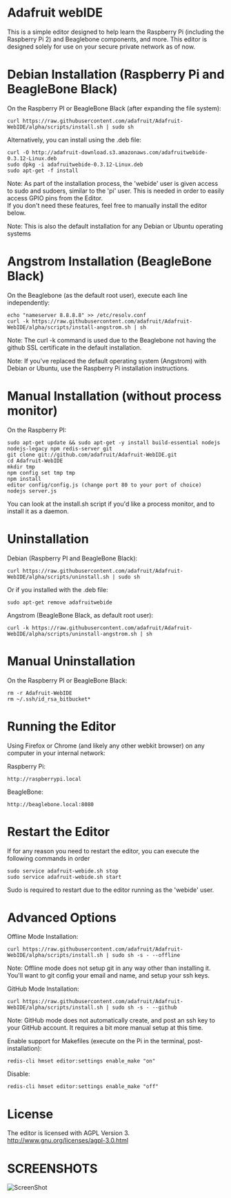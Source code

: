 Adafruit webIDE
================
This is a simple editor designed to help learn the Raspberry Pi (including the Raspberry Pi 2) and Beaglebone components, and more. This editor is designed solely for use on your secure private network as of now.

Debian Installation (Raspberry Pi and BeagleBone Black)
============

On the Raspberry PI or BeagleBone Black (after expanding the file system):

    curl https://raw.githubusercontent.com/adafruit/Adafruit-WebIDE/alpha/scripts/install.sh | sudo sh

Alternatively, you can install using the .deb file:

    curl -O http://adafruit-download.s3.amazonaws.com/adafruitwebide-0.3.12-Linux.deb
    sudo dpkg -i adafruitwebide-0.3.12-Linux.deb
    sudo apt-get -f install

Note: As part of the installation process, the 'webide' user is given access to sudo and sudoers,
similar to the 'pi' user.  This is needed in order to easily access GPIO pins from the Editor.  
If you don't need these features, feel free to manually install the editor below.

Note: This is also the default installation for any Debian or Ubuntu operating systems

Angstrom Installation (BeagleBone Black)
============

On the Beaglebone (as the default root user), execute each line independently:

    echo "nameserver 8.8.8.8" >> /etc/resolv.conf
    curl -k https://raw.githubusercontent.com/adafruit/Adafruit-WebIDE/alpha/scripts/install-angstrom.sh | sh

Note: The curl -k command is used due to the Beaglebone not having the github SSL certificate in the default installation.

Note: If you've replaced the default operating system (Angstrom) with Debian or Ubuntu, use the Raspberry Pi installation instructions.

Manual Installation (without process monitor)
============

On the Raspberry PI:

    sudo apt-get update && sudo apt-get -y install build-essential nodejs nodejs-legacy npm redis-server git
    git clone git://github.com/adafruit/Adafruit-WebIDE.git
    cd Adafruit-WebIDE
    mkdir tmp
    npm config set tmp tmp
    npm install
    editor config/config.js (change port 80 to your port of choice)
    nodejs server.js

You can look at the install.sh script if you'd like a process monitor, and to install it
as a daemon.

Uninstallation
============

Debian (Raspberry PI and BeagleBone Black):

    curl https://raw.githubusercontent.com/adafruit/Adafruit-WebIDE/alpha/scripts/uninstall.sh | sudo sh

Or if you installed with the .deb file:

    sudo apt-get remove adafruitwebide

Angstrom (BeagleBone Black, as default root user):

    curl -k https://raw.githubusercontent.com/adafruit/Adafruit-WebIDE/alpha/scripts/uninstall-angstrom.sh | sh

Manual Uninstallation
============

On the Raspberry PI or BeagleBone Black:

    rm -r Adafruit-WebIDE
    rm ~/.ssh/id_rsa_bitbucket*

Running the Editor
============

Using Firefox or Chrome (and likely any other webkit browser) on any computer in your internal network:

Raspberry Pi:

    http://raspberrypi.local

BeagleBone:

    http://beaglebone.local:8080

Restart the Editor
============

If for any reason you need to restart the editor, you can execute the following commands in order

    sudo service adafruit-webide.sh stop
    sudo service adafruit-webide.sh start

Sudo is required to restart due to the editor running as the 'webide' user.

Advanced Options
============

Offline Mode Installation:

    curl https://raw.githubusercontent.com/adafruit/Adafruit-WebIDE/alpha/scripts/install.sh | sudo sh -s - --offline

Note: Offline mode does not setup git in any way other than installing it.  You'll want to git config your
email and name, and setup your ssh keys.

GitHub Mode Installation:

    curl https://raw.githubusercontent.com/adafruit/Adafruit-WebIDE/alpha/scripts/install.sh | sudo sh -s - --github

Note: GitHub mode does not automatically create, and post an ssh key to your GitHub account.  It requires
a bit more manual setup at this time.

Enable support for Makefiles (execute on the Pi in the terminal, post-installation):

    redis-cli hmset editor:settings enable_make "on"

Disable:

    redis-cli hmset editor:settings enable_make "off"

License
============

The editor is licensed with AGPL Version 3.
http://www.gnu.org/licenses/agpl-3.0.html

SCREENSHOTS
===========
![ScreenShot](http://www.adafruit.com/adablog/wp-content/uploads/2012/10/WebIDE_Alpha.jpg)
